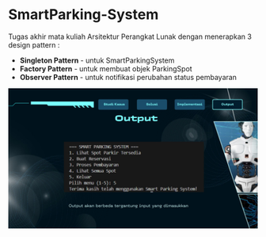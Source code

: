 # SmartParking-System
Tugas akhir mata kuliah Arsitektur Perangkat Lunak dengan menerapkan 3 design pattern : 

* **Singleton Pattern** - untuk SmartParkingSystem
* **Factory Pattern** - untuk membuat objek ParkingSpot
* **Observer Pattern** - untuk notifikasi perubahan status pembayaran

![Screenshot of Output](SmartParking.jpg)
